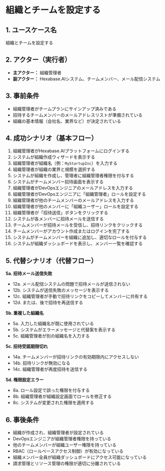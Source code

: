 # 組織とチームを設定する

## 1. ユースケース名
組織とチームを設定する

## 2. アクター（実行者）
- **主アクター：** 組織管理者
- **副アクター：** Hexabase.AIシステム、チームメンバー、メール配信システム

## 3. 事前条件
- 組織管理者がチームプランにサインアップ済みである
- 招待するチームメンバーのメールアドレスリストが準備されている
- 組織の基本情報（会社名、業界など）が決定されている

## 4. 成功シナリオ（基本フロー）
1. 組織管理者がHexabase.AIプラットフォームにログインする
2. システムが組織作成ウィザードを表示する
3. 組織管理者が組織名（例：`MyStartupInc`）を入力する
4. 組織管理者が組織の業界と規模を選択する
5. システムが組織を作成し、管理者に組織管理者権限を付与する
6. システムがチームメンバー招待画面を表示する
7. 組織管理者がDevOpsエンジニアのメールアドレスを入力する
8. 組織管理者がDevOpsエンジニアに「組織管理者」ロールを設定する
9. 組織管理者が他のチームメンバーのメールアドレスを入力する
10. 組織管理者が他のメンバーに「組織ユーザー」ロールを設定する
11. 組織管理者が「招待送信」ボタンをクリックする
12. システムが各メンバーに招待メールを送信する
13. チームメンバーが招待メールを受信し、招待リンクをクリックする
14. チームメンバーがアカウント作成またはログインを完了する
15. システムがチームメンバーを組織に追加し、適切なロールを付与する
16. システムが組織ダッシュボードを表示し、メンバー一覧を確認する

## 5. 代替シナリオ（代替フロー）
**5a. 招待メール送信失敗**
- 12a. メール配信システムの問題で招待メールが送信されない
- 12b. システムが送信失敗のメッセージを表示する
- 12c. 組織管理者が手動で招待リンクをコピーしてメンバーに共有する
- 12d. または、後で招待を再送信する

**5b. 重複した組織名**
- 5a. 入力した組織名が既に使用されている
- 5b. システムがエラーメッセージと代替案を表示する
- 5c. 組織管理者が別の組織名を入力する

**5c. 招待受諾期限切れ**
- 14a. チームメンバーが招待リンクの有効期限内にアクセスしない
- 14b. 招待リンクが無効になる
- 14c. 組織管理者が再度招待を送信する

**5d. 権限設定エラー**
- 8a. ロール設定で誤った権限を付与する
- 8b. 組織管理者が組織設定画面でロールを修正する
- 8c. システムが変更された権限を適用する

## 6. 事後条件
- 組織が作成され、組織管理者が設定されている
- DevOpsエンジニアが組織管理者権限を持っている
- 他のチームメンバーが組織ユーザー権限を持っている
- RBAC（ロールベースアクセス制御）が有効になっている
- 組織メンバー全員が組織ダッシュボードにアクセス可能になっている
- 請求管理とリソース管理の権限が適切に分離されている 
